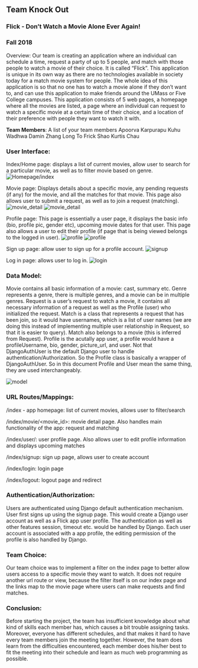 <h2>Team Knock Out </h2>
<h3>Flick - Don’t Watch a Movie Alone Ever Again!</h3>
<h3>Fall 2018</h3>

Overview: Our team is creating an application where an individual can schedule a time, request a party of up to 5 people, and match with those people to watch a movie of their choice. It is called “Flick”. This application is unique in its own way as there are no technologies available in society today for a match movie system for people. The whole idea of this application is so that no one has to watch a movie alone if they don’t want to, and can use this application to make friends around the UMass or Five College campuses. This application consists of 5 web pages, a homepage where all the movies are listed, a page where an individual can request to watch a specific movie at a certain time of their choice, and a location of their preference with people they want to watch it with. 

<strong>Team Members</strong>: A list of your team members
Apoorva Karpurapu
Kuhu Wadhwa
Damin Zhang
Long To
Frick Shao
Kurtis Chau

<h3>User Interface: </h3>

Index/Home page: displays a list of current movies, allow user to search for a particular movie, as well as to filter movie based on genre.
![Homepage/index](imgs/index.png)

Movie page: Displays details about a specific movie, any pending requests (if any) for the movie, and all the matches for that movie.  This page also allows user to submit a request, as well as to join a request (matching). 
![movie_detail](imgs/movie1.png)
![movie_detail](imgs/movie2.png)

Profile page:  This page is essentially a user page, it displays the basic info (bio, profile pic, gender etc), upcoming movie dates for that user.  This page also allows a user to edit their profile (if page that is being viewed belongs to the logged in user).
![profile](imgs/user1.png)
![profile](imgs/user2.png)

Sign up page: allow user to sign up for a profile account.
![signup](imgs/signup.png)

Log in page: allows user to log in.
![login](imgs/login.png)

<h3>Data Model:</h3>

Movie contains all basic information of a movie: cast, summary etc.  Genre represents a genre, there is multiple genres, and a movie can be in multiple genres.  Request is a user’s request to watch a movie, it contains all necessary information of a request as well as the Profile (user) who initialized the request.  Match is a class that represents a request that has been join, so it would have usernames, which is a list of user names (we are doing this instead of implementing multiple user relationship in Request, so that it is easier to query).  Match also belongs to a movie (this is inferred from Request).  Profile is the acutally app user, a profile would have a profileUsername, bio, gender, picture_url, and user.  Not that DjangoAuthUser is the default Django user to handle authentication/Authorization.  So the Profile class is basically a wrapper of DjangoAuthUser.  So in this document Profile and User mean the same thing, they are used interchangeably.

![model](imgs/model.png)

<h3>URL Routes/Mappings:</h3>

/index - app homepage: list of current movies, allows user to filter/search

/index/movie/<movie_id>: movie detail page.  Also handles main functionality of the app: request and matching

/index/user/<username>: user profile page.  Also allows user to edit profile information and displays upcoming matches
  
/index/signup: sign up page, allows user to create account

/index/login: login page

/index/logout: logout page and redirect


<h3>Authentication/Authorization:</h3>

Users are authenticated using Django default authentication mechanism.  User first signs up using the signup page.  This would create a Django user account as well as a Flick app user profile.  The authentication as well as other features session, timeout etc. would be handled by Django.  Each user account is associated with a app profile, the editing permission of the profile is also handled by Django.  
<h3>Team Choice: </h3>

Our team choice was to implement a filter on the index page to better allow users access to a specific movie they want to watch. It does not require another url route or view, because the filter itself is on our index page and the links map to the movie page where users can make requests and find matches.

<h3>Conclusion: </h3>

Before starting the project, the team has insufficient knowledge about what kind of skills each member has, which causes a bit trouble assigning tasks. Moreover, everyone has different schedules, and that makes it hard to have every team members join the meeting together. However, the team does learn from the difficulties encountered, each member does his/her best to fit the meeting into their schedule and learn as much web programming as possible. 

